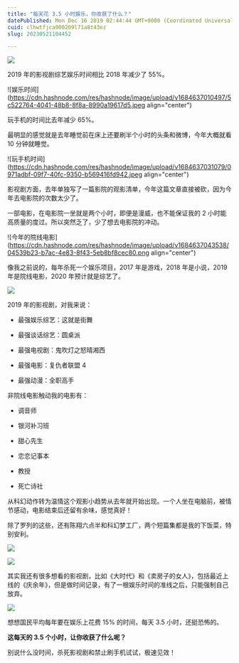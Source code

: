 ```yaml
---
title: "每天花 3.5 小时娱乐，你收获了什么？"
datePublished: Mon Dec 16 2019 02:44:44 GMT+0000 (Coordinated Universal Time)
cuid: clhwtfjca000209l71a8t43ez
slug: 20230521104452

---
```


![](https://cdn.hashnode.com/res/hashnode/image/upload/v1684637023168/ddeba2fa-67bf-40f0-9e1c-3534128da15b.png)

2019 年的影视剧综艺娱乐时间相比 2018 年减少了 55%。

![娱乐时间](https://cdn.hashnode.com/res/hashnode/image/upload/v1684637010497/5c522764-4041-48b8-8f8a-8990a19617d5.jpeg align="center")

玩手机的时间比去年减少 65%。

最明显的感觉就是去年睡觉前在床上还要刷半个小时的头条和微博，今年大概就看 10 分钟就睡觉。

![玩手机时间](https://cdn.hashnode.com/res/hashnode/image/upload/v1684637031079/0971adbf-09f7-40fc-9350-b569416fd942.jpeg align="center")

影视剧方面，去年单独写了一篇影院的观影清单，今年这篇文章直接被砍，因为今年去电影院的次数太少了。

一部电影，在电影院一坐就是两个小时，即便是漫威，也不能保证我的 2 小时能高质量的度过。所以突然乏了，少了想去电影院的冲动。

![今年的院线电影](https://cdn.hashnode.com/res/hashnode/image/upload/v1684637043538/04539b23-b7ac-4e83-8f43-5eb8bf8cec80.png align="center")

像我之前说的，每年杀死一个娱乐项目，2017 年是游戏，2018 年是小说，2019 年是院线电影，2020 年预计就是综艺了。

![](https://cdn.hashnode.com/res/hashnode/image/upload/v1684637053598/6ee3e7e0-40ef-41f7-ad64-a89a7d93ed23.png)

2019 年的影视剧，对我来说：

* 最强娱乐综艺：这就是街舞
    
* 最强谈话综艺：圆桌派
    
* 最强电视剧：鬼吹灯之怒晴湘西
    
* 最强电影：复仇者联盟 4
    
* 最强动漫：全职高手
    

非院线电影触动我的电影有：

* 调音师
    
* 银河补习班
    
* 甜心先生
    
* 恋恋记事本
    
* 教授
    
* 死亡诗社
    

从科幻动作转为温情这个观影小趋势从去年就开始出现。一个人坐在电脑前，被情节感动，电影结束后还留有余味，感觉真好！

除了罗列的这些，还有陈翔六点半和科幻梦工厂，两个短篇集都是我的下饭菜，特别安利。

![](https://cdn.hashnode.com/res/hashnode/image/upload/v1684637061075/02e9ddc9-ca67-4060-aa96-8c7db93fa11f.jpeg)

![](https://cdn.hashnode.com/res/hashnode/image/upload/v1684637063982/e3539e4c-3eb6-4e5e-9680-f017067f3a75.jpeg)

其实我还有很多想看的影视剧，比如《大时代》和《卖房子的女人》，包括最近上线的《庆余年》，但是做时间记录，有了一根娱乐时间的准线之后，只能强制自己放弃。

![](https://cdn.hashnode.com/res/hashnode/image/upload/v1684637068182/e8691f29-3c9c-472e-ac3d-67204a9a6dcb.jpeg)

想想国民平均每年要在娱乐上花费 15% 的时间，每天 3.5 小时，还挺恐怖的。

**这每天的 3.5 个小时，让你收获了什么呢？**

别说什么没时间，杀死影视剧和禁止刷手机试试，极速见效！